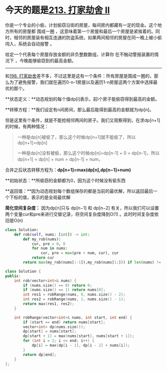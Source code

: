 # 今天的题是[213. 打家劫舍 II](https://leetcode-cn.com/problems/house-robber-ii/)

你是一个专业的小偷，计划偷窃沿街的房屋，每间房内都藏有一定的现金。这个地方所有的房屋都 围成一圈 ，这意味着第一个房屋和最后一个房屋是紧挨着的。同时，相邻的房屋装有相互连通的防盗系统，如果两间相邻的房屋在同一晚上被小偷闯入，系统会自动报警 。

给定一个代表每个房屋存放金额的非负整数数组，计算你 在不触动警报装置的情况下 ，今晚能够偷窃到的最高金额。

---

和[198. 打家劫舍](https://leetcode-cn.com/problems/house-robber/)差不多，不过这里是这有一个条件：所有房屋是围成一圈的，那么为了避免报警，我们就在遍历0-n-1房屋以及遍历1-n房屋这两个方案中选择最优的那个。



**状态定义：**动态规划的每个值dp[i]表示，前i个房子能偷窃得到最高的金额。

**转移方程：**我们设定有n间房间，那么最后能得到最高的金额就为dp[n]。

但是这里有个条件，就是不能抢相邻两间的房子。我们又观察得到，在求dp[n+1]的时候，有两种情况：

> 一种是dp[n]被偷了，那么这个时候dp[n+1]就不能偷了，所以dp[n+1]=dp[n]
>
> 一种是dp[n]没有被偷，那么这个时候dp[n]=dp[n-1] + 0 = dp[n-1]，所以 dp[n+1] = dp[n] + num = dp[n-1] + num，

合并之后状态转移方程为：**dp[n+1]=max(dp[n],dp[n−1]+num)**

**初始状态：**所偷窃的金额都为0，因为这个时候没有偷东西

**返回值：**因为动态规划每个数组保存的都是当前的最优解，所以返回最后一个下标的值，表示的是全局最优解



**简化空间复杂度：** 因为dp[n]只与 dp[n−1] 和 dp[n−2] 有关，所以我们可以设置两个变量cur和pre来进行交替记录，将空间复杂度降到O(1) 。此时时间复杂度依旧是O(n)

```python
class Solution:
    def rob(self, nums: [int]) -> int:
        def my_rob(nums):
            cur, pre = 0, 0
            for num in nums:
                cur, pre = max(pre + num, cur), cur
            return cur
        return max(my_rob(nums[:-1]),my_rob(nums[1:])) if len(nums) != 1 else nums[0]
```

```cpp
class Solution {
public:
    int rob(vector<int>& nums) {
        if (nums.size() == 0) return 0;
        if (nums.size() == 1) return nums[0];
        int res1 = robRange(nums, 0, nums.size() - 2);
        int res2 = robRange(nums, 1, nums.size() - 1);
        return max(res1, res2);
    }

    int robRange(vector<int>& nums, int start, int end) {
        if (start == end) return nums[start];
        vector<int> dp(nums.size());
        dp[start] = nums[start];
        dp[start + 1] = max(nums[start], nums[start + 1]);
        for (int i = 2; i <= end; i++) {
            dp[i] = max(dp[i - 1], dp[i - 2] + nums[i]);
        }
        return dp[end];
    }
};
```

